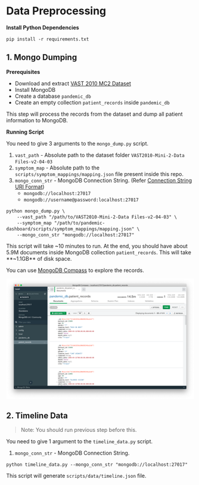 # Data Preprocessing

**Install Python Dependencies**

```
pip install -r requirements.txt
```

## 1. Mongo Dumping

**Prerequisites**

* Download and extract [VAST 2010 MC2 Dataset](https://www.cs.umd.edu/hcil/varepository/VAST%20Challenge%202010/challenges/MC2%20-%20Characterization%20of%20Pandemic%20Spread/dataset/VAST2010-Mini-2-Data%20Files-v2-04-03.zip)
* Install MongoDB
* Create a database `pandemic_db`
* Create an empty collection `patient_records` inside `pandemic_db`

This step will process the records from the dataset and dump all patient information to MongoDB.

**Running Script**

You need to give 3 arguments to the `mongo_dump.py` script.

1. `vast_path` - Absolute path to the dataset folder `VAST2010-Mini-2-Data Files-v2-04-03`
2. `symptom_map` - Absolute path to the `scripts/symptom_mappings/mapping.json` file present inside this repo.
3. `mongo_conn_str` - MongoDB Connection String. (Refer [Connection String URI Format](https://docs.mongodb.com/manual/reference/connection-string/))
   - `mongodb://localhost:27017`
   - `mongodb://username@password:localhost:27017`

```
python mongo_dump.py \ 
    --vast_path "/path/to/VAST2010-Mini-2-Data Files-v2-04-03" \
    --symptom_map "/path/to/pandemic-dashboard/scripts/symptom_mappings/mapping.json" \
    --mongo_conn_str "mongodb://localhost:27017"
```

This script will take ~10 minutes to run. At the end, you should have about 5.9M documents inside MongoDB collection `patient_records`. This will take **~1.1GB** of disk space.

You can use [MongoDB Compass](https://www.mongodb.com/products/compass) to explore the records.

![Mongo Records Sample](mongo_records_sample.png)

## 2. Timeline Data

> Note: You should run previous step before this.

You need to give 1 argument to the `timeline_data.py` script.

1. `mongo_conn_str` - MongoDB Connection String.

```
python timeline_data.py --mongo_conn_str "mongodb://localhost:27017"
```

This script will generate `scripts/data/timeline.json` file.
